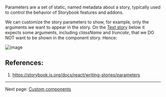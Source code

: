 Parameters are a set of static, named metadata about a story, typically used to control the behavior of Storybook features and addons.

We can customize the story parameters to show, for example, only the arguments we want to appear in the story. On the [Text story](https://github.com/hicommonwealth/commonwealth/blob/master/packages/commonwealth/.storybook/stories/atoms/Text.stories.tsx) below it expects some arguments, including _className_ and _truncate_, that we DO NOT want to be shown in the component story. Hence:

![image](https://github.com/hicommonwealth/commonwealth/assets/30223098/b54ad642-6272-48e7-a9c7-e308b6c03464)


## References:

1. https://storybook.js.org/docs/react/writing-stories/parameters

---

Next page: [Custom components](https://github.com/hicommonwealth/commonwealth/wiki/Custom-components)